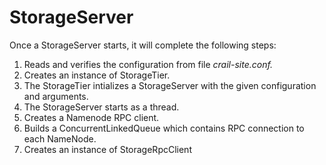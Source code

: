 # StorageServer

Once a StorageServer starts, it will complete the following steps:

1. Reads and verifies the configuration from file _crail-site.conf._
2. Creates an instance of StorageTier.
3. The StorageTier intializes a StorageServer with the given configuration and arguments.
4. The StorageServer starts as a thread.
5. Creates a Namenode RPC client.
6. Builds a ConcurrentLinkedQueue which contains RPC connection to each NameNode.
7. Creates an instance of StorageRpcClient



